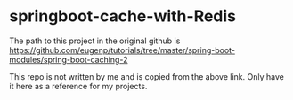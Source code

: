 # springboot-cache-with-Redis
The path to this project in the original github is
https://github.com/eugenp/tutorials/tree/master/spring-boot-modules/spring-boot-caching-2

This repo is not written by me and is copied from the above link. Only have it here as a reference
for my projects.